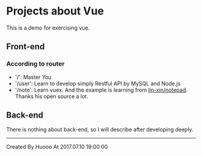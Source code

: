 # Projects about Vue 
This is a demo for exercising vue.

## Front-end
### According to router
 - '/': Master You
 - '/user': Learn to develop simply Restful API by MySQL and Node.js
 - '/note': Learn vuex. And the example is learning from [lin-xin/notepad](https://github.com/lin-xin/notepad). Thanks his open source a lot.


## Back-end
There is nothing about back-end, so I will describe after developing deeply.



---
Created By Huooo At 2017.07.10 19:00:00


